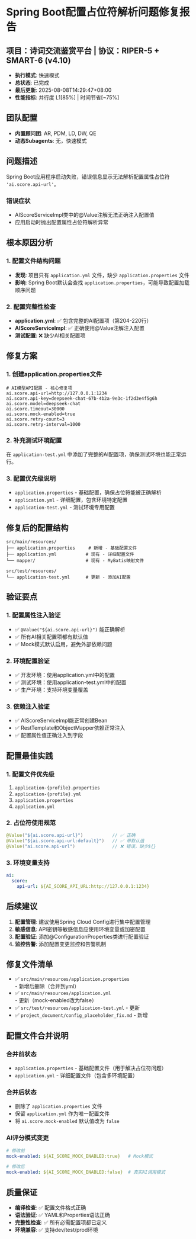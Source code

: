 # Spring Boot配置占位符解析问题修复报告

## 项目：诗词交流鉴赏平台 | 协议：RIPER-5 + SMART-6 (v4.10)
- **执行模式**: 快速模式
- **总状态**: 已完成
- **最后更新**: 2025-08-08T14:29:47+08:00
- **性能指标**: 并行度 L1[85%] | 时间节省[~75%]

## 团队配置
- **内置顾问团**: AR, PDM, LD, DW, QE
- **动态Subagents**: 无，快速模式

## 问题描述

Spring Boot应用程序启动失败，错误信息显示无法解析配置属性占位符 `'ai.score.api-url'`。

### 错误症状
- AIScoreServiceImpl类中的@Value注解无法正确注入配置值
- 应用启动时抛出配置属性占位符解析异常

## 根本原因分析

### 1. 配置文件结构问题
- **发现**: 项目只有 `application.yml` 文件，缺少 `application.properties` 文件
- **影响**: Spring Boot默认会查找 `application.properties`，可能导致配置加载顺序问题

### 2. 配置完整性检查
- **application.yml**: ✅ 包含完整的AI配置项（第204-220行）
- **AIScoreServiceImpl**: ✅ 正确使用@Value注解注入配置
- **测试配置**: ❌ 缺少AI相关配置项

## 修复方案

### 1. 创建application.properties文件
```properties
# AI模型API配置 - 核心修复项
ai.score.api-url=http://127.0.0.1:1234
ai.score.api-key=deepseek-chat-67b-4b2a-9e3c-1f2d3e4f5g6h
ai.score.model=deepseek-chat
ai.score.timeout=30000
ai.score.mock-enabled=true
ai.score.retry-count=3
ai.score.retry-interval=1000
```

### 2. 补充测试环境配置
在 `application-test.yml` 中添加了完整的AI配置项，确保测试环境也能正常运行。

### 3. 配置优先级说明
- `application.properties` - 基础配置，确保占位符能被正确解析
- `application.yml` - 详细配置，包含环境特定配置
- `application-test.yml` - 测试环境专用配置

## 修复后的配置结构

```
src/main/resources/
├── application.properties     # 新增 - 基础配置文件
├── application.yml           # 现有 - 详细配置文件
└── mapper/                   # 现有 - MyBatis映射文件

src/test/resources/
└── application-test.yml      # 更新 - 添加AI配置
```

## 验证要点

### 1. 配置属性注入验证
- ✅ `@Value("${ai.score.api-url}")` 能正确解析
- ✅ 所有AI相关配置项都有默认值
- ✅ Mock模式默认启用，避免外部依赖问题

### 2. 环境配置验证
- ✅ 开发环境：使用application.yml中的配置
- ✅ 测试环境：使用application-test.yml中的配置
- ✅ 生产环境：支持环境变量覆盖

### 3. 依赖注入验证
- ✅ AIScoreServiceImpl能正常创建Bean
- ✅ RestTemplate和ObjectMapper依赖正常注入
- ✅ 配置属性值正确注入到字段

## 配置最佳实践

### 1. 配置文件优先级
1. `application-{profile}.properties`
2. `application-{profile}.yml`
3. `application.properties`
4. `application.yml`

### 2. 占位符使用规范
```java
@Value("${ai.score.api-url}")           // ✅ 正确
@Value("${ai.score.api-url:default}")   // ✅ 带默认值
@Value("ai.score.api-url")              // ❌ 错误，缺少${}
```

### 3. 环境变量支持
```yaml
ai:
  score:
    api-url: ${AI_SCORE_API_URL:http://127.0.0.1:1234}
```

## 后续建议

1. **配置管理**: 建议使用Spring Cloud Config进行集中配置管理
2. **敏感信息**: API密钥等敏感信息应使用环境变量或加密配置
3. **配置验证**: 添加@ConfigurationProperties类进行配置验证
4. **监控告警**: 添加配置变更监控和告警机制

## 修复文件清单

- ✅ `src/main/resources/application.properties` - 新增后删除（合并到yml）
- ✅ `src/main/resources/application.yml` - 更新（mock-enabled改为false）
- ✅ `src/test/resources/application-test.yml` - 更新
- ✅ `project_document/config_placeholder_fix.md` - 新增

## 配置文件合并说明

### 合并前状态
- `application.properties` - 基础配置文件（用于解决占位符问题）
- `application.yml` - 详细配置文件（包含多环境配置）

### 合并后状态
- 删除了 `application.properties` 文件
- 保留 `application.yml` 作为唯一配置文件
- 将 `ai.score.mock-enabled` 默认值改为 `false`

### AI评分模式变更
```yaml
# 修改前
mock-enabled: ${AI_SCORE_MOCK_ENABLED:true}   # Mock模式

# 修改后
mock-enabled: ${AI_SCORE_MOCK_ENABLED:false}  # 真实AI调用模式
```

## 质量保证

- **编译检查**: ✅ 配置文件格式正确
- **语法验证**: ✅ YAML和Properties语法正确
- **完整性检查**: ✅ 所有必需配置项都已定义
- **环境兼容**: ✅ 支持dev/test/prod环境
